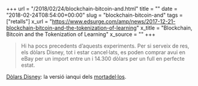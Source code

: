 +++
url = "/2018/02/24/blockchain-bitcoin-and.html"
title = ""
date = "2018-02-24T08:54:00+00:00"
slug = "blockchain-bitcoin-and"
tags = ["retalls"]
x_url = "https://www.edsurge.com/amp/news/2017-12-21-blockchain-bitcoin-and-the-tokenization-of-learning"
x_title = "Blockchain, Bitcoin and the Tokenization of Learning"
x_source = ""
+++


> Hi ha pocs precedents d’aquests experiments. Per si serveix de res, els dòlars Disney, tot i estar cancel·lats, es poden comprar avui en eBay per un import entre un i 14.300 dòlars per un full en perfecte estat.

[Dòlars Disney](https://en.wikipedia.org/wiki/Disney_Dollars): la versió ianqui dels [mortadel·los](/2018/01/11/113011.html).
